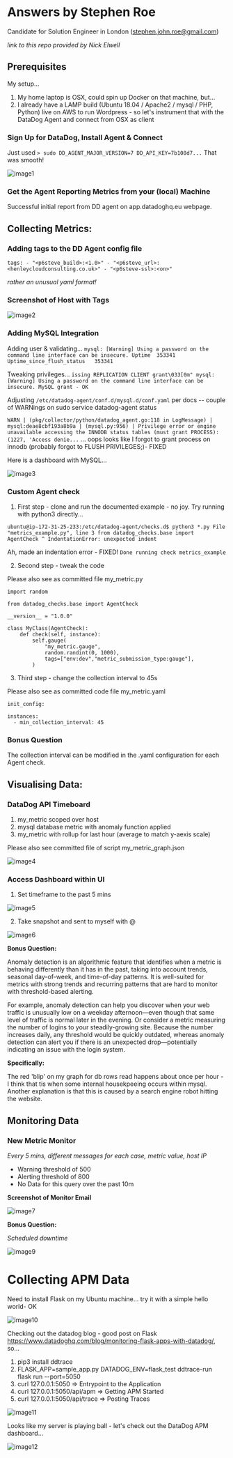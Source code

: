 # Answers by Stephen Roe

Candidate for Solution Engineer in London (stephen.john.roe@gmail.com)

*link to this repo provided by Nick Elwell*

## Prerequisites

My setup...

1. My home laptop is OSX, could spin up Docker on that machine, but...
2. I already have a LAMP build (Ubuntu 18.04 / Apache2 / mysql / PHP, Python) live on AWS to run Wordpress - so let's instrument that with the DataDog Agent and connect from OSX as client

### Sign Up for DataDog, Install Agent & Connect

Just used `> sudo DD_AGENT_MAJOR_VERSION=7 DD_API_KEY=7b108d7...`  That was smooth!

![image1](images/image1.png)

### Get the Agent Reporting Metrics from your (local) Machine

Successful initial report from DD agent on app.datadoghq.eu webpage.

## Collecting Metrics:

### Adding tags to the DD Agent config file

`tags:
    - "<p6steve_build>:<1.0>"
    - "<p6steve_url>:<henleycloudconsulting.co.uk>"
    - "<p6steve-ssl>:<on>"`
    
*rather an unusual yaml format!*

### Screenshot of Host with Tags

![image2](images/image2.png)

### Adding MySQL Integration

Adding user & validating...
`mysql: [Warning] Using a password on the command line interface can be insecure.
Uptime	353341
Uptime_since_flush_status	353341`

Tweaking privileges...
`issing REPLICATION CLIENT grant\033[0m"
mysql: [Warning] Using a password on the command line interface can be insecure.
MySQL grant - OK`

Adjusting `/etc/datadog-agent/conf.d/mysql.d/conf.yaml` per docs -- couple of WARNings on sudo service datadog-agent status

`WARN | (pkg/collector/python/datadog_agent.go:118 in LogMessage) | mysql:deae8cbf193a8b9a | (mysql.py:956) | Privilege error or engine unavailable accessing the INNODB status tables (must grant PROCESS): (1227, 'Access denie...` ... oops looks like I forgot to grant process on innodb (probably forgot to FLUSH PRIVILEGES;)- FIXED

Here is a dashboard with MySQL...

![image3](images/image3.png)

### Custom Agent check

1. First step - clone and run the documented example - no joy. Try running with python3 directly...

`ubuntu@ip-172-31-25-233:/etc/datadog-agent/checks.d$ python3 *.py
  File "metrics_example.py", line 3
    from datadog_checks.base import AgentCheck
    ^
IndentationError: unexpected indent`

Ah, made an indentation error - FIXED!   `Done running check metrics_example`

2. Second step - tweak the code

Please also see as committed file my_metric.py

```
import random
  
from datadog_checks.base import AgentCheck

__version__ = "1.0.0"

class MyClass(AgentCheck):
    def check(self, instance):
        self.gauge(
            "my_metric.gauge",
            random.randint(0, 1000),
            tags=["env:dev","metric_submission_type:gauge"],
        )
```

3. Third step - change the collection interval to 45s

Please also see as committed code file my_metric.yaml

```
init_config:
  
instances:
  - min_collection_interval: 45
```

### Bonus Question

The collection interval can be modified in the .yaml configuration for each Agent check.

## Visualising Data:

### DataDog API Timeboard

1. my_metric scoped over host
2. mysql database metric with anomaly function applied
3. my_metric with rollup for last hour (average to match y-aexis scale)

Please also see committed file of script my_metric_graph.json

![image4](images/image4.png)

### Access Dashboard within UI

1. Set timeframe to the past 5 mins

![image5](images/image5.png)

2. Take snapshot and sent to myself with @

![image6](images/image6.png)

**Bonus Question:**

Anomaly detection is an algorithmic feature that identifies when a metric is behaving differently than it has in the past, taking into account trends, seasonal day-of-week, and time-of-day patterns. It is well-suited for metrics with strong trends and recurring patterns that are hard to monitor with threshold-based alerting.

For example, anomaly detection can help you discover when your web traffic is unusually low on a weekday afternoon—even though that same level of traffic is normal later in the evening. Or consider a metric measuring the number of logins to your steadily-growing site. Because the number increases daily, any threshold would be quickly outdated, whereas anomaly detection can alert you if there is an unexpected drop—potentially indicating an issue with the login system.

**Specifically:**

The red 'blip' on my graph for db rows read happens about once per hour - I think that tis when some internal housekpeeing occurs within mysql. Another explanation is that this is caused by a search engine robot hitting the website.

## Monitoring Data

### New Metric Monitor

*Every 5 mins, different messages for each case, metric value, host IP*
- Warning threshold of 500
- Alerting threshold of 800
- No Data for this query over the past 10m

**Screenshot of Monitor Email**

![image7](images/image7.png)

**Bonus Question:**

*Scheduled downtime*

![image9](images/image9.png)

# Collecting APM Data

Need to install Flask on my Ubuntu machine... try it with a simple hello world- OK

![image10](images/image10.png)

Checking out the datadog blog - good post on Flask https://www.datadoghq.com/blog/monitoring-flask-apps-with-datadog/, so...
1. pip3 install ddtrace
2. FLASK_APP=sample_app.py DATADOG_ENV=flask_test ddtrace-run flask run --port=5050
3. curl 127.0.0.1:5050  => Entrypoint to the Application
4. curl 127.0.0.1:5050/api/apm => Getting APM Started
5. curl 127.0.0.1:5050/api/trace => Posting Traces

![image11](images/image11.png)

Looks like my server is playing ball - let's check out the DataDog APM dashboard...

![image12](images/image12.png)
